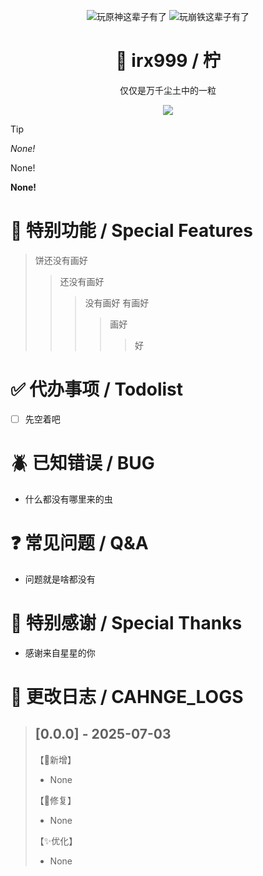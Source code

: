 <div align="center">

![玩原神这辈子有了](https://hoyocard.qhy04.com/gs/detail/10/78847338.png)
![玩崩铁这辈子有了](https://hoyocard.qhy04.com/sr/detail/0-2/78847338.png)
<div align="center">


<h1 align="center"> 🍃 irx999 / 柠</h1>
<p align="center"> 仅仅是万千尘土中的一粒</p>




<img src="https://skillicons.dev/icons?i=vscode,python,ps,git,obsidian,ubuntu,docker" /><br>

<div align="left">



> [!TIP]
> 
>  _None!_
>
>  None!
>
> **None!**

# 🌟 特别功能 /  Special Features

> 饼还没有画好
>> 还没有画好
>>> 没有画好
>>> 有画好
>>>> 画好
>>>>> 好

# ✅  代办事项 / Todolist
- [ ] 先空着吧


# 🪲 已知错误 / BUG

- 什么都没有哪里来的虫


# ❓ 常见问题 / Q&A 

- 问题就是啥都没有


# 🧡 特别感谢 / Special Thanks

- 感谢来自星星的你

# 🧠  更改日志 / CAHNGE_LOGS


> ## [0.0.0] - 2025-07-03
> 
> 【🎉新增】
> - None
> 
> 【🔨修复】
> - None
> 
> 【✨优化】
> - None

